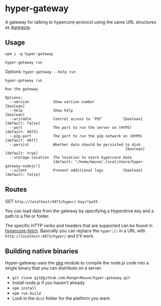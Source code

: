 # hyper-gateway

A gateway for talking to hypercore-protocol using the same URL structures as [Agregore](https://agregore.mauve.moe/).

## Usage

```
npm i -g hyper-gateway
```

```
hyper-gateway run
```

Options: `hyper-gateway --help run`

```
hyper-gateway run

Run the gateway

Options:
  --version           Show version number                              [boolean]
  --help              Show help                                        [boolean]
  --writable          Control access to `PUT`         [boolean] [default: false]
  --port              The port to run the server on (HYPE)       [default: 4973]
  --p2p-port          The port to run the p2p network on (HYPR)  [default: 4977]
  --persist           Whether data should be persisted to disk
                                                       [boolean] [default: true]
  --storage-location  The location to store hypercore data
                      [default: "/home/mauve/.local/share/hyper-gateway-nodejs"]
  --silent            Prevent additional logs         [boolean] [default: false]
```

## Routes

GET `http://localhost/4973/hyper/:key/*path`

You can load data from the gateway by specifying a Hyperdrive key and a path to a file or folder.

The specific HTTP verbs and headers that are supported can be found in [hypercore-fetch](https://github.com/RangerMauve/hypercore-fetch).
Basically you can replace the `hyper://` in a URL with `http://localhost:4973/hyper/` and it'll work.

## Building native binaries

Hyper-gateway uses the [pkg](https://github.com/vercel/pkg) module to compile the node.js code into a single binary that you can distribute on a server.

- `git clone git@github.com:RangerMauve/hyper-gateway.git`
- Install node.js if you haven't already
- `npm install`
- `npm run build`
- Look in the `dist` folder for the platform you want.

